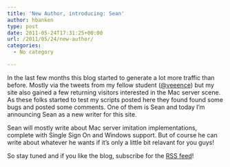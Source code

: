 ```yaml
---
title: 'New Author, introducing: Sean'
author: hbanken
type: post
date: 2011-05-24T17:31:25+00:00
url: /2011/05/24/new-author/
categories:
  - No category

---
```

In the last few months this blog started to generate a lot more traffic than before. Mostly via the tweets from my fellow student ([@veeence][1]) but my site also gained a few returning visitors interested in the Mac server scene. As these folks started to test my scripts posted here they found found some bugs and posted some comments. One of them is Sean and today I&#8217;m announcing Sean as a new writer for this site.

Sean will mostly write about Mac server imitation implementations, complete with Single Sign On and Windows support. But of course he can write about whatever he wants if it&#8217;s only a little bit relavant for you guys!

So stay tuned and if you like the blog, subscribe for the [RSS feed][2]!

 [1]: http://twitter.com/#!/veeence
 [2]: http://hermanbanken.nl/feed/